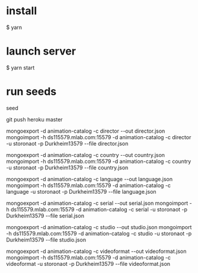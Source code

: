 # install

$ yarn

# launch server

$ yarn start

# run seeds

seed

git push heroku master

mongoexport -d animation-catalog -c director --out director.json
mongoimport -h ds115579.mlab.com:15579 -d animation-catalog -c director -u storonaot -p Durkheim13579 --file director.json

mongoexport -d animation-catalog -c country --out country.json
mongoimport -h ds115579.mlab.com:15579 -d animation-catalog -c country -u storonaot -p Durkheim13579 --file country.json

mongoexport -d animation-catalog -c language --out language.json
mongoimport -h ds115579.mlab.com:15579 -d animation-catalog -c language -u storonaot -p Durkheim13579 --file language.json

mongoexport -d animation-catalog -c serial --out serial.json
mongoimport -h ds115579.mlab.com:15579 -d animation-catalog -c serial -u storonaot -p Durkheim13579 --file serial.json

mongoexport -d animation-catalog -c studio --out studio.json
mongoimport -h ds115579.mlab.com:15579 -d animation-catalog -c studio -u storonaot -p Durkheim13579 --file studio.json

mongoexport -d animation-catalog -c videoformat --out videoformat.json
mongoimport -h ds115579.mlab.com:15579 -d animation-catalog -c videoformat -u storonaot -p Durkheim13579 --file videoformat.json
